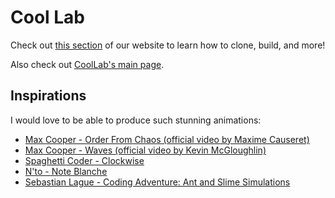 # Cool Lab

Check out [this section](https://coollibs.github.io/home/docs/tutorials/building) of our website to learn how to clone, build, and more!

Also check out [CoolLab's main page](https://coollibs.github.io/home/docs/lab).

## Inspirations

I would love to be able to produce such stunning animations:
- [Max Cooper - Order From Chaos (official video by Maxime Causeret)](https://youtu.be/_7wKjTf_RlI)
- [Max Cooper - Waves (official video by Kevin McGloughlin)](https://youtu.be/VGfayDKveAs)
- [Spaghetti Coder - Clockwise](https://vimeo.com/580893216)
- [N'to - Note Blanche](https://youtu.be/6fpQtKP92BI)
- [Sebastian Lague - Coding Adventure: Ant and Slime Simulations](https://youtu.be/X-iSQQgOd1A)